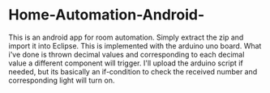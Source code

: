 Home-Automation-Android-
========================
This is an android app for room automation. 
Simply extract the zip and import it into Eclipse.
This is implemented with the arduino uno board.
What i've done is thrown decimal values and corresponding to each decimal value a different component will trigger.
I'll upload the arduino script if needed, but its basically an if-condition to check the received number and corresponding light will turn on.

